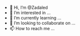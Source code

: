 - 👋 Hi, I’m @Zadaled
- 👀 I’m interested in ...
- 🌱 I’m currently learning ...
- 💞️ I’m looking to collaborate on ...
- 📫 How to reach me ...

<!---
Zadaled/Zadaled is a ✨ special ✨ repository because its `README.md` (this file) appears on your GitHub profile.
You can click the Preview link to take a look at your changes.
--->
